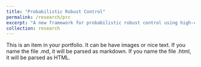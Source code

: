 ```yaml
---
title: "Probabilistic Robust Control"
permalink: /research/prc
excerpt: "A new framework for probabilistic robust control using high-confidence model-ambiguity sets<br/><img src='/images/500x300.png'>"
collection: research
---
```


This is an item in your portfolio. It can be have images or nice text. If you name the file .md, it will be parsed as markdown. If you name the file .html, it will be parsed as HTML. 
